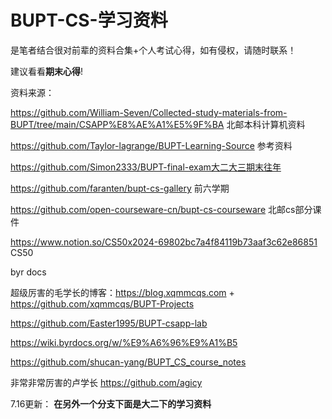 # BUPT-CS-学习资料
是笔者结合很对前辈的资料合集+个人考试心得，如有侵权，请随时联系！

建议看看**期末心得**!

资料来源：

https://github.com/William-Seven/Collected-study-materials-from-BUPT/tree/main/CSAPP%E8%AE%A1%E5%9F%BA  北邮本科计算机资料

https://github.com/Taylor-lagrange/BUPT-Learning-Source   参考资料

https://github.com/Simon2333/BUPT-final-exam大二大三期末往年

https://github.com/faranten/bupt-cs-gallery  前六学期

https://github.com/open-courseware-cn/bupt-cs-courseware  北邮cs部分课件

https://www.notion.so/CS50x2024-69802bc7a4f84119b73aaf3c62e86851  CS50

byr  docs

超级厉害的毛学长的博客：https://blog.xqmmcqs.com   +  https://github.com/xqmmcqs/BUPT-Projects

https://github.com/Easter1995/BUPT-csapp-lab

https://wiki.byrdocs.org/w/%E9%A6%96%E9%A1%B5

https://github.com/shucan-yang/BUPT_CS_course_notes

非常非常厉害的卢学长 https://github.com/agicy

7.16更新： **在另外一个分支下面是大二下的学习资料**


